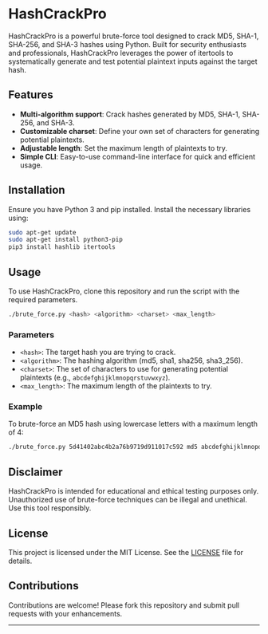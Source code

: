 # HashCrackPro

HashCrackPro is a powerful brute-force tool designed to crack MD5, SHA-1, SHA-256, and SHA-3 hashes using Python. Built for security enthusiasts and professionals, HashCrackPro leverages the power of itertools to systematically generate and test potential plaintext inputs against the target hash.

## Features

- **Multi-algorithm support**: Crack hashes generated by MD5, SHA-1, SHA-256, and SHA-3.
- **Customizable charset**: Define your own set of characters for generating potential plaintexts.
- **Adjustable length**: Set the maximum length of plaintexts to try.
- **Simple CLI**: Easy-to-use command-line interface for quick and efficient usage.

## Installation

Ensure you have Python 3 and pip installed. Install the necessary libraries using:

```sh
sudo apt-get update
sudo apt-get install python3-pip
pip3 install hashlib itertools
```

## Usage

To use HashCrackPro, clone this repository and run the script with the required parameters.

```sh
./brute_force.py <hash> <algorithm> <charset> <max_length>
```

### Parameters

- `<hash>`: The target hash you are trying to crack.
- `<algorithm>`: The hashing algorithm (md5, sha1, sha256, sha3_256).
- `<charset>`: The set of characters to use for generating potential plaintexts (e.g., `abcdefghijklmnopqrstuvwxyz`).
- `<max_length>`: The maximum length of the plaintexts to try.

### Example

To brute-force an MD5 hash using lowercase letters with a maximum length of 4:

```sh
./brute_force.py 5d41402abc4b2a76b9719d911017c592 md5 abcdefghijklmnopqrstuvwxyz 4
```

## Disclaimer

HashCrackPro is intended for educational and ethical testing purposes only. Unauthorized use of brute-force techniques can be illegal and unethical. Use this tool responsibly.

## License

This project is licensed under the MIT License. See the [LICENSE](LICENSE) file for details.

## Contributions

Contributions are welcome! Please fork this repository and submit pull requests with your enhancements.

---

